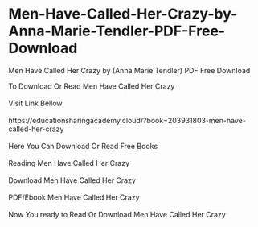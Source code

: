 # Men-Have-Called-Her-Crazy-by-Anna-Marie-Tendler-PDF-Free-Download
Men Have Called Her Crazy by (Anna Marie Tendler) PDF Free Download
<div>To Download Or Read Men Have Called Her Crazy</div>
<div>&nbsp;</div>
<div>Visit Link Bellow</div>
<div>&nbsp;</div>
<div>https://educationsharingacademy.cloud/?book=203931803-men-have-called-her-crazy</div>
<div>&nbsp;</div>
<div>Here You Can Download Or Read Free Books</div>
<div>&nbsp;</div>
<div>Reading Men Have Called Her Crazy</div>
<div>&nbsp;</div>
<div>Download Men Have Called Her Crazy</div>
<div>&nbsp;</div>
<div>PDF/Ebook Men Have Called Her Crazy</div>
<div>&nbsp;</div>
<div>Now You ready to Read Or Download Men Have Called Her Crazy</div>
<div>&nbsp;</div>
